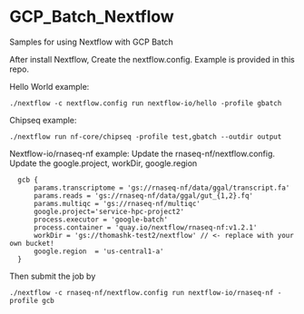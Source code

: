 # GCP_Batch_Nextflow
Samples for using Nextflow with GCP Batch

After install Nextflow, Create the nextflow.config. Example is provided in this repo.

Hello World example:
```
./nextflow -c nextflow.config run nextflow-io/hello -profile gbatch
```

Chipseq example:
```
./nextflow run nf-core/chipseq -profile test,gbatch --outdir output
```

Nextflow-io/rnaseq-nf example:
Update the rnaseq-nf/nextflow.config. Update the google.project, workDir, google.region
```
  gcb {
      params.transcriptome = 'gs://rnaseq-nf/data/ggal/transcript.fa'
      params.reads = 'gs://rnaseq-nf/data/ggal/gut_{1,2}.fq'
      params.multiqc = 'gs://rnaseq-nf/multiqc'
      google.project='service-hpc-project2'
      process.executor = 'google-batch'
      process.container = 'quay.io/nextflow/rnaseq-nf:v1.2.1'
      workDir = 'gs://thomashk-test2/nextflow' // <- replace with your own bucket!
      google.region  = 'us-central1-a'
  }
```
Then submit the job by 
```
./nextflow -c rnaseq-nf/nextflow.config run nextflow-io/rnaseq-nf -profile gcb
```
